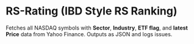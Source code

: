 # RS-Rating (IBD Style RS Ranking)

Fetches all NASDAQ symbols with **Sector**, **Industry**, **ETF flag**, and **latest Price** data from Yahoo Finance. Outputs as JSON and logs issues.
